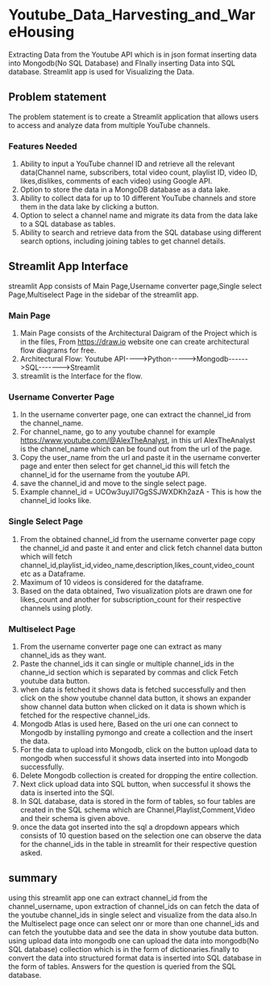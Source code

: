 # Youtube_Data_Harvesting_and_WareHousing
Extracting Data from the Youtube API which is in json format inserting data into Mongodb(No SQL Database) and FInally inserting Data into SQL database. Streamlit app is used for Visualizing the Data.

## Problem statement
The problem statement is to create a Streamlit application that allows users to access and analyze data from multiple YouTube channels.
### Features Needed
1. Ability to input a YouTube channel ID and retrieve all the relevant data(Channel name, subscribers, total video count, playlist ID, video ID, likes,dislikes, comments of each video) using Google API.
2. Option to store the data in a MongoDB database as a data lake.
3. Ability to collect data for up to 10 different YouTube channels and store them in the data lake by clicking a button.
4. Option to select a channel name and migrate its data from the data lake to a SQL database as tables.
5. Ability to search and retrieve data from the SQL database using different search options, including joining tables to get channel details.

## Streamlit App Interface
streamlit App consists of Main Page,Username converter page,Single select Page,Multiselect Page in the sidebar of the streamlit app.
### Main Page
1. Main Page consists of the Architectural Daigram of the Project which is in the files, From https://draw.io website one can create architectural flow diagrams for free.
2. Architectural Flow:  Youtube API---->Python----->Mongodb------>SQL------->Streamlit
3. streamlit is the Interface for the flow.
### Username Converter Page
1. In the username converter page, one can extract the channel_id from the channel_name.
2. For channel_name, go to any youtube channel for example https://www.youtube.com/@AlexTheAnalyst, in this url AlexTheAnalyst is the channel_name which can be found out from the url of the page.
3. Copy the user_name from the url and paste it in the username converter page and enter then select for get channel_id this will fetch the channel_id for the username from the youtube API.
4. save the channel_id and move to the single select page.
5. Example channel_id = UCOw3uyJI7GgSSJWXDKh2azA - This is how the channel_id looks like.
### Single Select Page
1. From the obtained channel_id from the username converter page copy the channel_id and paste it and enter and click fetch channel data button which will fetch channel_id,playlist_id,video_name,description,likes_count,video_count etc as a Dataframe.
2. Maximum of 10 videos is considered for the dataframe.
3. Based on the data obtained, Two visualization plots are drawn one for likes_count and another for subscription_count for their respective channels using plotly.
### Multiselect Page 
1. From the username converter page one can extract as many channel_ids as they want.
2. Paste the channel_ids it can single or multiple channel_ids in the channe_id section which is separated by commas and click Fetch youtube data button.
3. when data is fetched it shows data is fetched successfully and then click on the show youtube channel data button, it shows an expander show channel data button when clicked on it data is shown which is fetched for the respective channel_ids.
4. Mongodb Atlas is used here, Based on the uri one can connect to Mongodb by installing pymongo and create a collection and the insert the data.
5. For the data to upload into Mongodb, click on the button upload data to mongodb when successful it shows data inserted into into Mongodb successfully.
6. Delete Mongodb collection is created for dropping the entire collection.
7. Next click upload data into SQL button, when successful it shows the data is inserted into the SQl.
8. In SQL database, data is stored in the form of tables, so four tables are created in the SQL schema which are Channel,Playlist,Comment,Video and their schema is given above.
9. once the data got inserted into the sql a dropdown appears which consists of 10 question based on the selection one can observe the data for the channel_ids in the table in streamlit for their respective question asked.

## summary
using this streamlit app one can extract channel_id from the channel_username, upon extraction of channel_ids on can fetch the data of the youtube channel_ids in single select and visualize from the data also.In the Multiselect page once can select onr or more than one channel_ids and can fetch the youtubbe data and see the data in show youtube data button. using upload data into mongodb one can upload the data into mongodb(No SQL database) collection which is in the form of dictionaries.finally to convert the data into structured format data is inserted into SQL database in the form of tables. Answers for the question is queried from the SQL database.




